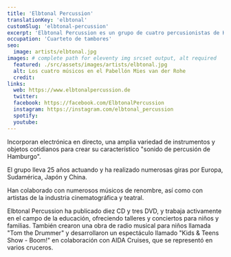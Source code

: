 ```yaml
---
title: 'Elbtonal Percussion'
translationKey: 'elbtonal'
customSlug: 'elbtonal-percussion'
excerpt: 'Elbtonal Percussion es un grupo de cuatro percusionistas de Hamburgo especializados en una mezcla única de música clásica, jazz y músicas del mundo.'
occupation: 'Cuarteto de tambores'
seo:
  image: artists/elbtonal.jpg
images: # complete path for eleventy img srcset output, alt required
  featured: ./src/assets/images/artists/elbtonal.jpg
  alt: Los cuatro músicos en el Pabellón Mies van der Rohe
  credit:
links:
  web: https://www.elbtonalpercussion.de
  twitter:
  facebook: https://facebook.com/ElbtonalPercussion
  instagram: https://instagram.com/elbtonal_percussion
  spotify:
  youtube:
---
```


Incorporan electrónica en directo, una amplia variedad de instrumentos y objetos cotidianos para crear su característico "sonido de percusión de Hamburgo".

El grupo lleva 25 años actuando y ha realizado numerosas giras por Europa, Sudamérica, Japón y China.

Han colaborado con numerosos músicos de renombre, así como con artistas de la industria cinematográfica y teatral.

Elbtonal Percussion ha publicado diez CD y tres DVD, y trabaja activamente en el campo de la educación, ofreciendo talleres y conciertos para niños y familias. También crearon una obra de radio musical para niños llamada "Tom the Drummer" y desarrollaron un espectáculo llamado "Kids & Teens Show - Boom!" en colaboración con AIDA Cruises, que se representó en varios cruceros.
